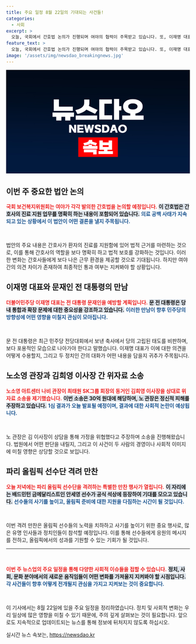 ```yaml
---
title: 주요 일정 8월 22일의 기대되는 사건들!
categories:
  - 사회
excerpt: >
  오늘, 국회에서 간호법 논의가 진행되며 여야의 협력이 주목받고 있습니다. 또, 이재명 대표가 문재인 전 대통령을 예방해 당내 통합 메시지를 전할 예정입니다. 노소영 관장의 위자료 소송 결과도 발표되며, 올림픽 선수단 격려 만찬이 예정되어 있어 관심이 집중됩니다!
feature_text: >
  오늘, 국회에서 간호법 논의가 진행되며 여야의 협력이 주목받고 있습니다. 또, 이재명 대표가 문재인 전 대통령을 예방해 당내 통합 메시지를 전할 예정입니다. 노소영 관장의 위자료 소송 결과도 발표되며, 올림픽 선수단 격려 만찬이 예정되어 있어 관심이 집중됩니다!
image: '/assets/img/newsdao_breakingnews.jpg'
---
```


<p><img src="/assets/img/newsdao_breakingnews.jpg" alt="koreaapp 속보" /></p>

<h2 data-ke-size="size26">이번 주 중요한 법안 논의</h2>

<p><b><span style="color: #ee2323;">국회 보건복지위원회는 여야가 각각 발의한 간호법을 논의할 예정입니다.</span></b> <b><span style="background-color: #21538527;">이 간호법은 간호사의 진료 지원 업무를 명확히 하는 내용이 포함되어 있습니다.</span></b> <b><span style="color: #1a5490;">의료 공백 사태가 지속되고 있는 상황에서 이 법안이 어떤 결론을 낼지 주목됩니다.</span></b> </p>

<p data-ke-size="size16">&nbsp;</p> 

<p>법안의 주요 내용은 간호사가 환자의 진료를 지원함에 있어 법적 근거를 마련하는 것으로, 이를 통해 간호사의 역할을 보다 명확히 하고 법적 보호를 강화하는 것입니다. 이러한 변화는 간호사들에게 보다 나은 근무 환경을 제공할 것으로 기대됩니다. 하지만 여야 간의 의견 차이가 존재하여 최종적인 통과 여부는 지켜봐야 할 상황입니다. </p>

<h2 data-ke-size="size26">이재명 대표와 문재인 전 대통령의 만남</h2>

<p><b><span style="color: #ee2323;">더불어민주당 이재명 대표는 전 대통령 문재인을 예방할 계획입니다.</span></b> <b><span style="background-color: #21538527;">문 전 대통령은 당내 통합과 확장 문제에 대한 중요성을 강조하고 있습니다.</span></b> <b><span style="color: #1a5490;">이러한 만남이 향후 민주당의 방향성에 어떤 영향을 미칠지 관심이 모아집니다.</span></b></p>

<p data-ke-size="size16">&nbsp;</p>

<p>문 전 대통령은 최근 민주당 전당대회에서 보낸 축사에서 당의 고립된 태도를 비판하며, 보다 포용적인 모습으로 나아가야 한다고 말했습니다. 이재명 대표가 이에 대한 의견을 어떻게 수용할지, 그리고 두 정치인 간의 대화가 어떤 내용을 담을지 귀추가 주목됩니다.</p>

<h2 data-ke-size="size26">노소영 관장과 김희영 이사장 간 위자료 소송</h2>

<p><b><span style="color: #ee2323;">노소영 아트센터 나비 관장이 최태원 SK그룹 회장의 동거인 김희영 이사장을 상대로 위자료 소송을 제기했습니다.</span></b> <b><span style="background-color: #21538527;">이번 소송은 30억 원대에 해당하며, 노 관장은 정신적 피해를 주장하고 있습니다.</span></b> <b><span style="color: #1a5490;">1심 결과가 오늘 발표될 예정이며, 결과에 대한 사회적 논란이 예상됩니다.</span></b> </p>

<p data-ke-size="size16">&nbsp;</p>

<p>노 관장은 김 이사장이 상담을 통해 가정을 위협했다고 주장하며 소송을 진행해왔습니다. 법원에서 어떤 판단을 내릴지, 그리고 이 사건이 두 사람의 경영이나 사회적 이미지에 미칠 영향은 상당할 것으로 보입니다. </p>

<h2 data-ke-size="size26">파리 올림픽 선수단 격려 만찬</h2>

<p><b><span style="color: #ee2323;">오늘 저녁에는 파리 올림픽 선수단을 격려하는 특별한 만찬 행사가 열립니다.</span></b> <b><span style="background-color: #21538527;">이 자리에는 배드민턴 금메달리스트인 안세영 선수가 공식 석상에 등장하여 기대를 모으고 있습니다.</span></b> <b><span style="color: #1a5490;">선수들의 사기를 높이고, 올림픽 준비에 대한 지원을 다짐하는 시간이 될 것입니다.</span></b> </p>

<p data-ke-size="size16">&nbsp;</p>

<p>이번 격려 만찬은 올림픽 선수들의 노력을 치하하고 사기를 높이기 위한 중요 행사로, 많은 유명 인사들과 정치인들이 참석할 예정입니다. 이를 통해 선수들에게 응원의 메시지를 전하고, 올림픽에서의 성과를 기원할 수 있는 기회가 될 것입니다. </p>

<hr />

<p data-ke-size="size16">&nbsp;</p>

<p><b><span style="color: #ee2323;">이번 주 뉴스업의 주요 일정을 통해 다양한 사회적 이슈들을 접할 수 있습니다.</span></b> <b><span style="background-color: #21538527;">정치, 사회, 문화 분야에서의 새로운 움직임들이 어떤 변화를 가져올지 지켜봐야 할 시점입니다.</span></b> <b><span style="color: #1a5490;">각 사건들이 향후 어떻게 전개될지 관심을 가지고 지켜보는 것이 중요합니다.</span></b> </p>

<p data-ke-size="size16">&nbsp;</p>

<p>이 기사에서는 8월 22일에 있을 주요 일정을 정리하였습니다. 정치 및 사회적 변화는 우리 일상에 많은 영향을 미칠 수 있기 때문에, 주의 깊게 살펴보는 것이 필요합니다. 앞으로도 지속적으로 업데이트되는 뉴스를 통해 정보에 뒤처지지 않도록 하십시오.</p>
실시간 뉴스 속보는, <a href="https://newsdao.kr" rel="dofollow">https://newsdao.kr</a>


